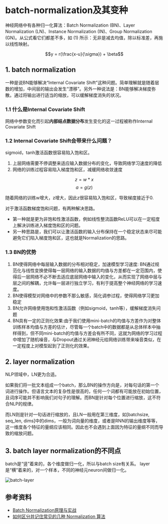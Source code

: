 
# batch-normalization及其变种

神经网络中有各种归一化算法：Batch Normalization (BN)、Layer Normalization (LN)、Instance Normalization (IN)、Group Normalization (GN)。从公式看它们都差不多，如 (1) 所示：无非是减去均值，除以标准差，再施以线性映射。

$$y = r(\frac{x-u}{\sigma}) + \beta$$


## 1. batch normalization
一种是说BN能够解决“Internal Covariate Shift”这种问题。简单理解就是随着层数的增加，中间层的输出会发生“漂移”。另外一种说法是：BN能够解决梯度弥散。通过将输出进行适当的缩放，可以缓解梯度消失的状况。

### 1.1 什么是Internal Covariate Shift

网络中参数变化而引起**内部结点数据分布**发生变化的这一过程被称作Internal Covariate Shift

### 1.2 Internal Covariate Shift会带来什么问题？

sigmoid，tanh激活函数很容易陷入饱和区。

1. 上层网络需要不停调整来适应输入数据分布的变化，导致网络学习速度的降低
2. 网络的训练过程容易陷入梯度饱和区，减缓网络收敛速度

$$z = w * x$$
$$a = g(z)$$

随着网络的训练w增大，z增大，因此z很容易陷入饱和区，导致梯度接近于0.

对于激活函数梯度饱和问题，有两种解决思路。

- 第一种就是更为非饱和性激活函数，例如线性整流函数ReLU可以在一定程度上解决训练进入梯度饱和区的问题。
- 另一种思路是，我们可以让激活函数的输入分布保持在一个稳定状态来尽可能避免它们陷入梯度饱和区，这也就是Normalization的思路。

### 1.3 BN的优势

1. BN使得网络中每层输入数据的分布相对稳定，加速模型学习速度: BN通过规范化与线性变换使得每一层网络的输入数据的均值与方差都在一定范围内，使得后一层网络不必不断去适应底层网络中输入的变化，从而实现了网络中层与层之间的解耦，允许每一层进行独立学习，有利于提高整个神经网络的学习速度。
2. BN使得模型对网络中的参数不那么敏感，简化调参过程，使得网络学习更加稳定
3. BN允许网络使用饱和性激活函数（例如sigmoid，tanh等），缓解梯度消失问题
4. BN具有一定的正则化效果:由于我们使用mini-batch的均值与方差作为对整体训练样本均值与方差的估计，尽管每一个batch中的数据都是从总体样本中抽样得到，但不同mini-batch的均值与方差会有所不同，这就为网络的学习过程中增加了随机噪音，与Dropout通过关闭神经元给网络训练带来噪音类似，在一定程度上对模型起到了正则化的效果。

## 2. layer normalization

NLP领域中，LN更为合适。

如果我们将一批文本组成一个batch，那么BN的操作方向是，对每句话的第一个词进行操作。但语言文本的复杂性是很高的，任何一个词都有可能放在初始位置，且词序可能并不影响我们对句子的理解。而BN是针对每个位置进行缩放，这不符合NLP的规律。

而LN则是针对一句话进行缩放的，且LN一般用在第三维度，如[batchsize, seq_len, dims]中的dims，一般为词向量的维度，或者是RNN的输出维度等等，这一维度各个特征的量纲应该相同。因此也不会遇到上面因为特征的量纲不同而导致的缩放问题。

## 3. batch layer normalization的不同点

batch是“竖”着来的，各个维度做归一化，所以与batch size有关系。
layer是“横”着来的，对一个样本，不同的神经元neuron间做归一化。

![batch-layer](https://pic1.zhimg.com/80/b710a578f73f478e3414d82e11c3055c_1440w.jpg)


## 参考资料
- [Batch Normalization原理与实战](https://zhuanlan.zhihu.com/p/34879333)
- [如何区分并记住常见的几种 Normalization 算法](https://zhuanlan.zhihu.com/p/69659844)